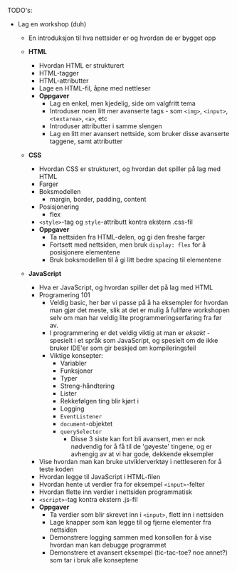 TODO's:

- Lag en workshop (duh)
    - En introduksjon til hva nettsider er og hvordan de er bygget opp
    - **HTML**
        - Hvordan HTML er strukturert
        - HTML-tagger
        - HTML-attributter
        - Lage en HTML-fil, åpne med nettleser
        - **Oppgaver**
            - Lag en enkel, men kjedelig, side om valgfritt tema
            - Introduser noen litt mer avanserte tags - som `<img>`, `<input>`, `<textarea>`, `<a>`, etc
            - Introduser attributter i samme slengen
            - Lag en litt mer avansert nettside, som bruker disse avanserte taggene, samt attributter

    - **CSS**
        - Hvordan CSS er strukturert, og hvordan det spiller på lag med HTML
        - Farger
        - Boksmodellen 
            - margin, border, padding, content
        - Posisjonering
            - flex
        - `<style>`-tag og `style`-attributt kontra ekstern .css-fil
        - **Oppgaver**
            - Ta nettsiden fra HTML-delen, og gi den freshe farger
            - Fortsett med nettsiden, men bruk `display: flex` for å posisjonere elementene
            - Bruk boksmodellen til å gi litt bedre spacing til elementene

    - **JavaScript**
        - Hva er JavaScript, og hvordan spiller det på lag med HTML
        - Programering 101
            - Veldig basic, her bør vi passe på å ha eksempler for hvordan man gjør det meste, slik at det er mulig å
              fullføre workshopen selv om man har veldig lite programmeringserfaring fra før av.
            - I programmering er det veldig viktig at man er _eksakt_ - spesielt i et språk som JavaScript, 
              og spesielt om de ikke bruker IDE'er som gir beskjed om kompileringsfeil
            - Viktige konsepter:
                - Variabler
                - Funksjoner
                - Typer
                - Streng-håndtering
                - Lister
                - Rekkefølgen ting blir kjørt i
                - Logging
                - `EventListener`
                - `document`-objektet
                - `querySelector`
                    - Disse 3 siste kan fort bli avansert, men er nok nødvendig for å få til de 'gøyeste' tingene, 
                      og er avhengig av at vi har gode, dekkende eksempler
        - Vise hvordan man kan bruke utviklerverktøy i nettleseren for å teste koden
        - Hvordan legge til JavaScript i HTML-filen
        - Hvordan hente ut verdier fra for eksempel `<input>`-felter
        - Hvordan flette inn verdier i nettsiden programmatisk
        - `<script>`-tag kontra ekstern .js-fil
        - **Oppgaver**
            - Ta verdier som blir skrevet inn i `<input>`, flett inn i nettsiden
            - Lage knapper som kan legge til og fjerne elementer fra nettsiden
            - Demonstrere logging sammen med konsollen for å vise hvordan man kan debugge programmet
            - Demonstrere et avansert eksempel (tic-tac-toe? noe annet?) som tar i bruk alle konseptene